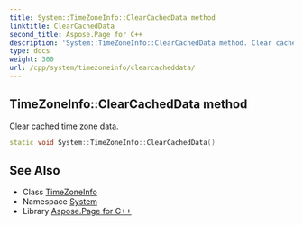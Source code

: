 ```yaml
---
title: System::TimeZoneInfo::ClearCachedData method
linktitle: ClearCachedData
second_title: Aspose.Page for C++
description: 'System::TimeZoneInfo::ClearCachedData method. Clear cached time zone data in C++.'
type: docs
weight: 300
url: /cpp/system/timezoneinfo/clearcacheddata/
---
```

## TimeZoneInfo::ClearCachedData method


Clear cached time zone data.

```cpp
static void System::TimeZoneInfo::ClearCachedData()
```

## See Also

* Class [TimeZoneInfo](../)
* Namespace [System](../../)
* Library [Aspose.Page for C++](../../../)
